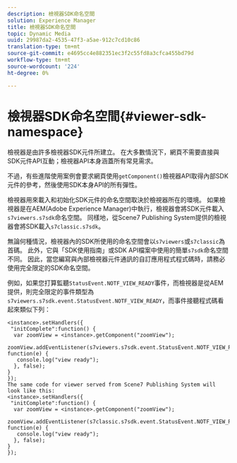 ```yaml
---
description: 檢視器SDK命名空間
solution: Experience Manager
title: 檢視器SDK命名空間
topic: Dynamic Media
uuid: 29987da2-4535-47f3-a5ae-912c7cd10c86
translation-type: tm+mt
source-git-commit: e4695cc4e882351ec3f2c55fd8a3cfca455bd79d
workflow-type: tm+mt
source-wordcount: '224'
ht-degree: 0%

---
```



# 檢視器SDK命名空間{#viewer-sdk-namespace}

檢視器是由許多檢視器SDK元件所建立。 在大多數情況下，網頁不需要直接與SDK元件API互動；檢視器API本身涵蓋所有常見需求。

不過，有些進階使用案例會要求網頁使用`getComponent()`檢視器API取得內部SDK元件的參考，然後使用SDK本身API的所有彈性。

檢視器用來載入和初始化SDK元件的命名空間取決於檢視器所在的環境。 如果檢視器是在AEM(Adobe Experience Manager)中執行，檢視器會將SDK元件載入`s7viewers.s7sdk`命名空間。 同樣地，從Scene7 Publishing System提供的檢視器會將SDK載入`s7classic.s7sdk`。

無論何種情況，檢視器內的SDK所使用的命名空間會以`s7viewers`或`s7classic`為首碼。 此外，它與「SDK使用指南」或SDK API檔案中使用的簡單`s7sdk`命名空間不同。 因此，當您編寫與內部檢視器元件通訊的自訂應用程式程式碼時，請務必使用完全限定的SDK命名空間。

例如，如果您打算監聽`StatusEvent.NOTF_VIEW_READY`事件，而檢視器是從AEM提供，則完全限定的事件類型為`s7viewers.s7sdk.event.StatusEvent.NOTF_VIEW_READY`，而事件接聽程式碼看起來類似下列：

```
<instance>.setHandlers({ 
 "initComplete":function() { 
  var zoomView = <instance>.getComponent("zoomView"); 
   zoomView.addEventListener(s7viewers.s7sdk.event.StatusEvent.NOTF_VIEW_READY, function(e) { 
   console.log("view ready"); 
  }, false); 
} 
}); 
The same code for viewer served from Scene7 Publishing System will look like this: 
<instance>.setHandlers({ 
 "initComplete":function() { 
  var zoomView = <instance>.getComponent("zoomView"); 
   zoomView.addEventListener(s7classic.s7sdk.event.StatusEvent.NOTF_VIEW_READY, function(e) { 
   console.log("view ready"); 
  }, false); 
} 
});
```

